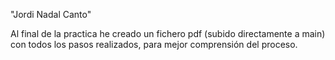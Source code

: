 "Jordi Nadal Canto" 

Al final de la practica he creado un fichero pdf (subido directamente a main) con todos los pasos realizados, para mejor comprensión del proceso.
